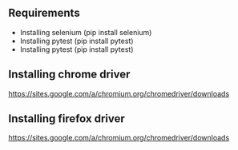 ## Requirements
* Installing selenium (pip install selenium)
* Installing pytest (pip install pytest)
* Installing pytest (pip install pytest)


## Installing chrome driver 
https://sites.google.com/a/chromium.org/chromedriver/downloads 

## Installing firefox driver 
https://sites.google.com/a/chromium.org/chromedriver/downloads 


